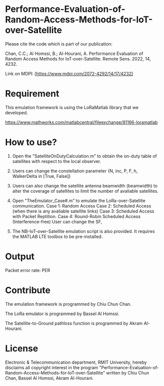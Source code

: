 # Performance-Evaluation-of-Random-Access-Methods-for-IoT-over-Satellite

Please cite the code which is part of our publication:

Chan, C.C.; Al Homssi, B.; Al-Hourani, A. Performance Evaluation of Random Access Methods for IoT-over-Satellite. Remote Sens. 2022, 14, 4232. 

Link on MDPI: [https://www.mdpi.com/2072-4292/14/17/4232]
# Requirement

This emulation framework is using the LoRaMatlab library that we developed.

https://www.mathworks.com/matlabcentral/fileexchange/81166-loramatlab

# How to use?

1. Open the "SatelliteOnDutyCalculation.m" to obtain the on-duty table of satellites with respect to the local observer.

2. Users can change the constellation parameter {N, inc, P, F, h, WalkerDelta in [True, False]}	
3. Users can also change the satellite antenna beamwidth (beamwidth) to alter the coverage of satellites to limit the number of avaliable satellites.
   
4. Open "TheEmulator_Case#.m" to emulate the LoRa-over-Satellite communication. 
	Case 1: Random Access
	Case 2: Scheduled Access (when there is any avaliable satellite links)
	Case 3: Scheduled Access with Packet Reptition.
 	Case 4: Round-Robin Scheduled Access (Interference-free)
   User can change the SF, 
   
5. The NB-IoT-over-Satellite emulation script is also provided. It requires the MATLAB LTE toolbox to be pre-installed. 

# Output

Packet error rate: PER

# Contribute

The emulation framework is programmed by Chiu Chun Chan.

The LoRa emulator is programmed by Bassel Al Homssi.

The Satellite-to-Ground pathloss function is programmed by Akram Al-Hourani.

# License

Electronic & Telecommunication department, RMIT University, hereby disclaims all copyright interest in the program "Performance-Evaluation-of-Random-Access-Methods-for-IoT-over-Satellite" written by Chiu Chun Chan, Bassel Al Homssi, Akram Al-Hourani.
